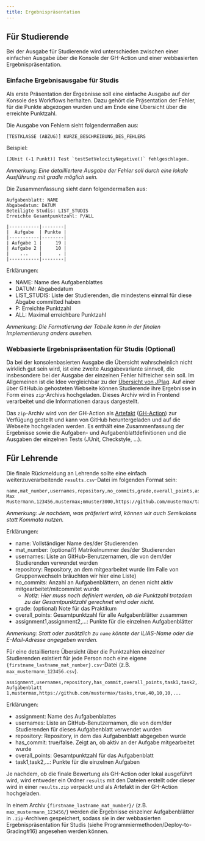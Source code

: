 ```yaml
---
title: Ergebnispräsentation
---
```


## Für Studierende

Bei der Ausgabe für Studierende wird unterschieden zwischen einer einfachen Ausgabe über die Konsole der GH-Action und einer webbasierten Ergebnispräsentation.

### Einfache Ergebnisausgabe für Studis

Als erste Präsentation der Ergebnisse soll eine einfache Ausgabe auf der Konsole des Workflows herhalten. Dazu gehört die Präsentation der Fehler, für die Punkte abgezogen wurden und am Ende eine Übersicht über die erreichte Punktzahl.

Die Ausgabe von Fehlern sieht folgendermaßen aus:

```
[TESTKLASSE (ABZUG)] KURZE_BESCHREIBUNG_DES_FEHLERS
```

Beispiel:

```
[JUnit (-1 Punkt)] Test `testSetVelocityNegative()` fehlgeschlagen.
```

*Anmerkung: Eine detailliertere Ausgabe der Fehler soll durch eine lokale Ausführung mit gradle möglich sein.*

Die Zusammenfassung sieht dann folgendermaßen aus:

```
Aufgabenblatt: NAME
Abgabedatum: DATUM
Beteiligte Studis: LIST_STUDIS
Erreichte Gesamtpunktzahl: P/ALL

|-----------|--------|
|  Aufgabe  | Punkte |
|-----------|--------|
| Aufgabe 1 |     19 |
| Aufgabe 2 |     10 |
|    ...    |      . |
|-----------|--------|
```

Erklärungen:
- NAME: Name des Aufgabenblattes
- DATUM: Abgabedatum
- LIST_STUDIS: Liste der Studierenden, die mindestens einmal für diese Abgabe committed haben
- P: Erreichte Punktzahl
- ALL: Maximal erreichbare Punktzahl

*Anmerkung: Die Formatierung der Tabelle kann in der finalen Implementierung anders ausehen.*

### Webbasierte Ergebnispräsentation für Studis (Optional)

Da bei der konsolenbasierten Ausgabe die Übersicht wahrscheinlich nicht wirklich gut sein wird, ist eine zweite Ausgabevariante sinnvoll, die insbesondere bei der Ausgabe der einzelnen Fehler hilfreicher sein soll. Im Allgemeinen ist die Idee vergleichbar zu der [Übersicht von JPlag](https://jplag.github.io/JPlag/). Auf einer über GitHub.io gehosteten Webseite können Studierende ihre Ergebnisse in Form eines `zip`-Archivs hochgeladen. Dieses Archiv wird in Frontend verarbeitet und die Informationen daraus dargestellt.

Das `zip`-Archiv wird von der GH-Action als [Artefakt](https://docs.github.com/de/actions/using-workflows/storing-workflow-data-as-artifacts) ([GH-Action](https://github.com/actions/upload-artifact)) zur Verfügung gestellt und kann von GitHub heruntergeladen und auf die Webseite hochgeladen werden. Es enthält eine Zusammenfassung der Ergebnisse sowie die Aufgaben- und Aufgabenblattdefinitionen und die Ausgaben der einzelnen Tests (JUnit, Checkstyle, ...).

## Für Lehrende

Die finale Rückmeldung an Lehrende sollte eine einfach weiterzuverarbeitende `results.csv`-Datei im folgenden Format sein:

```
name,mat_number,usernames,repository,no_commits,grade,overall_points,assignment1,assignment2,...
Max Mustermann,123456,mustermax;mmuster3000,https://github.com/mustermax/tasks,0,1.7,176,40,38,...
```

*Anmerkung: Je nachdem, was präferiert wird, können wir auch Semikolons statt Kommata nutzen.*

Erklärungen:
- name: Vollständiger Name des/der Studierenden
- mat_number: (optional?) Matrikelnummer des/der Studierenden
- usernames: Liste an GitHub-Benutzernamen, die von dem/der Studierenden verwendet werden
- repository: Repository, an dem mitgearbeitet wurde (Im Falle von Gruppenwechseln bräuchten wir hier eine Liste)
- no_commits: Anzahl an Aufgabenblättern, an denen nicht aktiv mitgearbeitet/mitcommitet wurde
  - *Notiz: Hier muss noch definiert werden, ob die Punktzahl trotzdem zu der Gesamtpunktzahl gerechnet wird oder nicht.*
- grade: (optional) Note für das Praktikum
- overall_points: Gesamtpunktzahl für alle Aufgabenblätter zusammen
- assignment1,assignment2,...: Punkte für die einzelnen Aufgabenblätter

*Anmerkung: Statt oder zusätzlich zu `name` könnte der ILIAS-Name oder die E-Mail-Adresse angegeben werden.*

Für eine detailliertere Übersicht über die Punktzahlen einzelner Studierenden existiert für jede Person noch eine eigene `{firstname_lastname_mat_number}.csv`-Datei (z.B. `max_mustermann_123456.csv`).

```
assignment,usernames,repository,has_commit,overall_points,task1,task2,...
Aufgabenblatt 1,mustermax,https://github.com/mustermax/tasks,true,40,10,10,...
```

Erklärungen:
- assignment: Name des Aufgabenblattes
- usernames: Liste an GitHub-Benutzernamen, die von dem/der Studierenden für dieses Aufgabenblatt verwendet wurden
- repository: Repository, in dem das Aufgabenblatt abgegeben wurde
- has_commit: true/false. Zeigt an, ob aktiv an der Aufgabe mitgearbeitet wurde
- overall_points: Gesamtpunktzahl für das Aufgabenblatt
- task1,task2,...: Punkte für die einzelnen Aufgaben

Je nachdem, ob die finale Bewertung als GH-Action oder lokal ausgeführt wird, wird entweder ein Ordner `results` mit den Dateien erstellt oder dieser wird in einer `results.zip` verpackt und als Artefakt in der GH-Action hochgeladen.

In einem Archiv `{firstname_lastname_mat_number}/` (z.B.  `max_mustermann_123456/`) werden die Ergebnisse einzelner Aufgabenblätter in `.zip`-Archiven gespeichert, sodass sie in der webbasierten Ergebnispräsentation für Studis (siehe Programmiermethoden/Deploy-to-Grading#16) angesehen werden können.

